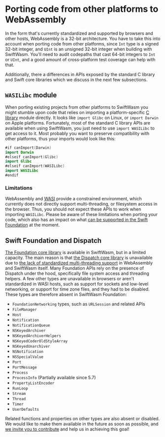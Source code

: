 # Porting code from other platforms to WebAssembly

In the form that's currently standardized and supported by browsers and other hosts, WebAssembly
is a 32-bit architecture. You have to take this into account when porting code from other
platforms, since `Int` type is a signed 32-bit integer, and `UInt` is an unsigned 32-bit integer
when building with SwiftWasm. You'll need to audit codepaths that cast 64-bit integers to `Int`
or `UInt`, and a good amount of cross-platform test coverage can help with that.

Additionally, there a differences in APIs exposed by the standard C library and Swift core
libraries which we discuss in the next few subsections.

## `WASILibc` module

When porting existing projects from other platforms to SwiftWasm you might stumble upon code that
relies on importing a platform-specific [C
library](https://en.wikipedia.org/wiki/C_standard_library) module directly. It looks like `import
Glibc` on Linux, or `import Darwin` on Apple platforms. Fortunately, most of the standard C library
APIs are available when using SwiftWasm, you just need to use `import WASILibc` to get access to it.
Most probably you want to preserve compatibility with other platforms, thus your imports would look
like this:

```swift
#if canImport(Darwin)
import Darwin
#elseif canImport(Glibc)
import Glibc
#elseif canImport(WASILibc)
import WASILibc
#endif
```

### Limitations

WebAssembly and [WASI](https://wasi.dev/) provide a constrained environment, which currently does
not directly support multi-threading, or filesystem access in the browser. Thus, you should not
expect these APIs to work when importing `WASILibc`. Please be aware of these limitations when
porting your code, which also has an impact on what [can be supported in the Swift
Foundation](#swift-foundation-and-dispatch) at the moment.

## Swift Foundation and Dispatch

[The Foundation core library](https://swift.org/core-libraries/#foundation) is available in
SwiftWasm, but in a limited capacity. The main reason is that [the Dispatch core
library](https://swift.org/core-libraries/#libdispatch) is unavailable due to [the lack of 
standardized multi-threading support](https://github.com/swiftwasm/swift/issues/1887) in WebAssembly
and SwiftWasm itself. Many Foundation APIs rely on the presence of Dispatch under the hood,
specifically file system access and threading helpers. A few other types are unavailable in browsers
or aren't standardized in WASI hosts, such as support for sockets and low-level networking, or
support for time zone files, and they had to be disabled. These types are therefore absent in
SwiftWasm Foundation:

* `FoundationNetworking` types, such as `URLSession` and related APIs
* `FileManager`
* `Host`
* `Notification`
* `NotificationQueue`
* `NSKeyedArchiver`
* `NSKeyedArchiverHelpers`
* `NSKeyedCoderOldStyleArray`
* `NSKeyedUnarchiver`
* `NSNotification`
* `NSSpecialValue`
* `Port`
* `PortMessage`
* `Process`
* `ProcessInfo` (Partially available since 5.7)
* `PropertyListEncoder`
* `RunLoop`
* `Stream`
* `Thread`
* `Timer`
* `UserDefaults`

Related functions and properties on other types are also absent or disabled. We would like to make
them available in the future as soon as possible, and [we invite you to 
contribute](../contribution-guide/index.md) and help us in achieving this goal!
